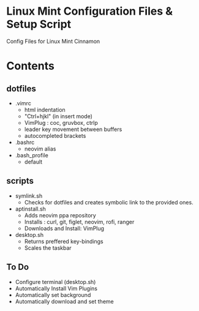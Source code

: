 # Linux Mint Configuration Files & Setup Script

Config Files for Linux Mint Cinnamon

# Contents

## dotfiles

* .vimrc
  - html indentation
  - "Ctrl+hjkl" (in insert mode)
  - VimPlug : coc, gruvbox, ctrlp
  - leader key movement between buffers
  - autocompleted brackets
* .bashrc
  - neovim alias
* .bash_profile
  - default
  
## scripts

* symlink.sh
  - Checks for dotfiles and creates symbolic link to the provided ones. 
* aptinstall.sh
  - Adds neovim ppa repository
  - Installs : curl, git, figlet, neovim, rofi, ranger
  - Downloads and Install: VimPlug
* desktop.sh
  - Returns preffered key-bindings
  - Scales the taskbar

## To Do
  - Configure terminal (desktop.sh)
  - Automatically Install Vim Plugins
  - Automatically set background
  - Automatically download and set theme
